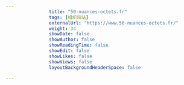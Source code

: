 ---
                title: "50-nuances-octets.fr"
                tags: [组织网站]
                externalUrl: "https://www.50-nuances-octets.fr/"
                weight: 34
                showDate: false
                showAuthor: false
                showReadingTime: false
                showEdit: false
                showLikes: false
                showViews: false
                layoutBackgroundHeaderSpace: false
                ---

